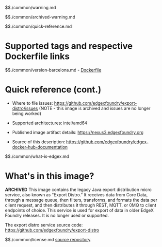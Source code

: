 $$./common/warning.md

$$./common/archived-warning.md

$$./common/quick-reference.md

# Supported tags and respective Dockerfile links

$$./common/version-barcelona.md
        - [Dockerfile](https://github.com/edgexfoundry/export-distro/blob/master/docker-files/Dockerfile)

# Quick reference (cont.)

- Where to file issues: https://github.com/edgexfoundry/export-distro/issues (NOTE - this image is archived and issues are no longer being worked)

- Supported architectures: intel/amd64

- Published image artifact details: https://nexus3.edgexfoundry.org

- Source of this description: https://github.com/edgexfoundry/edgex-docker-hub-documentation

$$./common/what-is-edgex.md

# What's in this image?

**ARCHIVED**
This image contains the legacy Java export distribution micro service, also known as “Export Distro.” It receives data from Core Data, through a message queue, then filters, transforms, and formats the data per client request, and then distributes it through REST, MQTT, or 0MQ to client endpoints of choice. This service is used for export of data in older EdgeX Foundry releases.  It is no longer used or supported.

The export distro service source code: https://github.com/edgexfoundry/export-distro

$$./common/license.md
[source repository](https://github.com/edgexfoundry/export-distro/blob/barcelona/Attribution.txt).